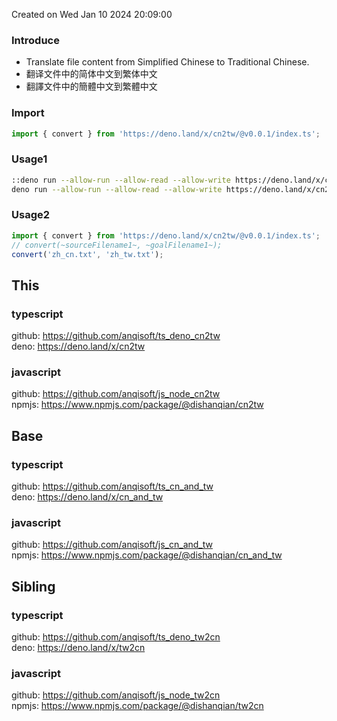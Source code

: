 Created on Wed Jan 10 2024 20:09:00<br>

### Introduce
<ul>
<li><en_us>Translate file content from Simplified Chinese to Traditional Chinese.</en_us></li>
<li><zh_cn>翻译文件中的简体中文到繁体中文</zh_cn></li>
<li><zh_tw>翻譯文件中的簡體中文到繁體中文</zh_tw></li>
</ul>

### Import
```typescript
import { convert } from 'https://deno.land/x/cn2tw/@v0.0.1/index.ts';
```

### Usage1
```bash
::deno run --allow-run --allow-read --allow-write https://deno.land/x/cn2tw/@v0.0.1/index.ts ~sourceFilename~ ~goalFilename~
deno run --allow-run --allow-read --allow-write https://deno.land/x/cn2tw/@v0.0.1/index.ts zh_cn.txt zh_tw.txt
```

### Usage2
```typescript
import { convert } from 'https://deno.land/x/cn2tw/@v0.0.1/index.ts';
// convert(~sourceFilename1~, ~goalFilename1~);
convert('zh_cn.txt', 'zh_tw.txt');
```

## This
### typescript
github: https://github.com/anqisoft/ts_deno_cn2tw
<br>deno: https://deno.land/x/cn2tw

### javascript
github: https://github.com/anqisoft/js_node_cn2tw
<br>npmjs: https://www.npmjs.com/package/@dishanqian/cn2tw

## Base
### typescript
github: https://github.com/anqisoft/ts_cn_and_tw
<br>deno: https://deno.land/x/cn_and_tw

### javascript
github: https://github.com/anqisoft/js_cn_and_tw
<br>npmjs: https://www.npmjs.com/package/@dishanqian/cn_and_tw

## Sibling
### typescript
github: https://github.com/anqisoft/ts_deno_tw2cn
<br>deno: https://deno.land/x/tw2cn

### javascript
github: https://github.com/anqisoft/js_node_tw2cn
<br>npmjs: https://www.npmjs.com/package/@dishanqian/tw2cn